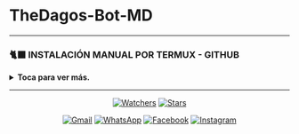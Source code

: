 # TheDagos-Bot-MD
-----
### 🐈‍⬛ INSTALACIÓN MANUAL POR TERMUX - GITHUB 
<details>
  <summary><b>Toca para ver más.</b></summary>
 
> *Comandos para instalar de forma manual*
```bash
termux-setup-storage
```
```bash
apt update && apt upgrade && pkg install -y git nodejs ffmpeg imagemagick yarn
```
```bash
git clone https://github.com/IDAGO-OG/NerroBot-MD && cd NerroBot-MD
```
```bash
yarn install && npm install
```
```bash
npm start
```
> *Si aparece **(Y/I/N/O/D/Z) [default=N] ?** use la letra **"y" + "ENTER"** para continuar con la instalación*
</details>

----


<p align="center">   
<a href="https://github.com/IDAGO-OG/NerroBot-MD/watchers"><img title="Watchers" src="https://img.shields.io/github/watchers/IDAGO-OG/NerroBot-MD?label=Watchers&color=Blue&style=flat-square"></a>
<a href="https://github.com/IDAGO-OG/NerroBot-MD/stargazers"><img title="Stars" src="https://img.shields.io/github/stars/IDAGO-OG/NerroBot-MD?label=Stars&color=Black&style=flat-square"></a>
</p>

<div align="center">
 
[![Gmail](https://img.shields.io/badge/Gmail-D14836?style=for-the-badge&logo=gmail&logoColor=white)](mailto:D32393844@gmail.com)
[![WhatsApp](https://img.shields.io/badge/DIEGO-OG?style=for-the-badge&logo=whatsapp&logoColor=white)](https://wa.me/qr/4CPY3MTWUGEKH1)
[![Facebook](https://img.shields.io/badge/Facebook-1877F2?style=for-the-badge&logo=facebook&logoColor=white)](https://www.facebook.com/share/18uhJ1qmBE/)
[![Instagram](https://img.shields.io/badge/Instagram-E4405F?style=for-the-badge&logo=instagram&logoColor=white)](https://instagram.com/_1dago)
</div>